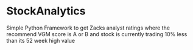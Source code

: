 # StockAnalytics
Simple Python Framework to get Zacks analyst ratings where the recommend VGM score is A or B and stock is currently trading 10% less than its 52 week high value

